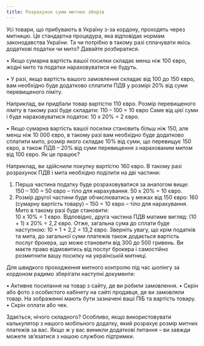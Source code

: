 ```yaml
---
title: Розрахунок суми митних зборів
---
```

Усі товари, що прибувають в Україну з-за кордону, проходять через митницю. Це стандартна процедура, яка відповідає нормам законодавства України. Та чи потрібно в такому разі сплачувати якісь додаткові податки чи мито? Давайте розбиратися.

•	Якщо сумарна вартість вашої посилки складає менш ніж 100 євро, жодні мито та податки нараховуватися не будуть. 

•	У разі, якщо вартість вашого замовлення складає від 100 до 150 євро, вам необхідно буде додатково сплатити ПДВ у розмірі 20% від суми перевищеного ліміту. 

Наприклад, ви придбали товар вартістю 110 євро. 
Розмір перевищеного ліміту в такому разі буде складати: 
110 – 100 = 10 євро
Саме від цієї суми і буде нараховуватися податок: 
10 х 20% = 2 євро.

•	Якщо сумарна вартість вашої посилки становить більш ніж 150, але менш ніж 10 000 євро, в такому разі вам необхідно буде додатково сплатити мито, розмір якого складає 10% від суми, що перевищує 150 євро, а також ПДВ – 20% від суми перевищення з нарахованим митом від 100 євро. 
Як це працює?

Наприклад, ви здійснили покупку вартістю 160 євро. В такому разі розрахунок ПДВ і мита необхідно поділити на дві частини:

1.  Перша частина податку буде розраховуватися за аналогом вище: 
   150 – 100 = 50 євро – тіло для нарахування. 
   50 х 20% = 10 євро.
2.  Розмір другої частини буде обчислюватись у межах від 150 євро: 
   160 (сумарну вартість товару) – 150 = 10 євро – тіло для нарахування. 
   Мито в такому разі буде становити:\
   10 х 10% = 1 євро. 
   Відповідно, друга частина ПДВ матиме вигляд: 
   (10 + 1) х 20% = 2,2 євро.
   Отже, загальна сума до сплати буде наступною:
   10 + 1 + 2,2 = 13,2 євро.
   Зверніть увагу, що крім податків та мита,  до загальної суми платежів також додається вартість послуг брокера, що може становити від 300 до 500 гривень. Ви маєте право відмовитись від послуг брокера і самостійно розмитнити вашу посилку на українській митниці.

Для швидкого проходження митного контролю під час шопінгу за кордоном радимо зберігати наступні документи:

•	Активне посилання на товар з сайту, де ви робили замовлення.
•	Скрін або фото з особистого кабінету на сайті продавця, де ви замовляли товар. На зображенні мають бути зазначені ваші ПІБ та вартість товару.
•	Скрін оплати або чек.

Здається, нічого складного? Особливо, якщо використовувати калькулятор з нашого мобільного додатку, який розрахує розмір митних платежів за вас. 
Якщо ж у вас виникли додаткові питання – ви завжди можете зв’язатися з нашою службою підтримки.